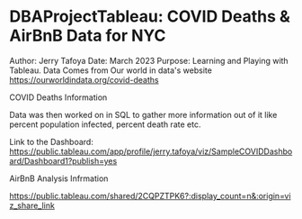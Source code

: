 # DBAProjectTableau: COVID Deaths & AirBnB Data for NYC 

Author: Jerry Tafoya
Date: March 2023 
Purpose: Learning and Playing with Tableau. Data Comes from Our world in data's website 
https://ourworldindata.org/covid-deaths

COVID Deaths Information 

Data was then worked on in SQL to gather more information out of it like percent population infected, percent death rate etc.

Link to the Dashboard: https://public.tableau.com/app/profile/jerry.tafoya/viz/SampleCOVIDDashboard/Dashboard1?publish=yes

AirBnB Analysis Infrmation 

https://public.tableau.com/shared/2CQPZTPK6?:display_count=n&:origin=viz_share_link
